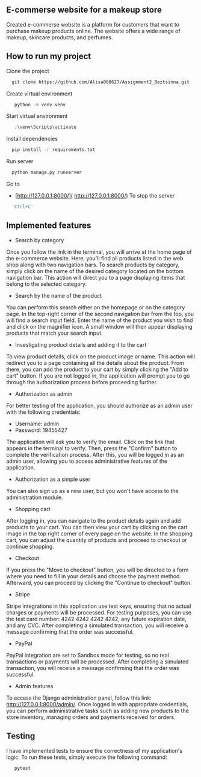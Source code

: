 
## E-commerse website for a makeup store
Created e-commerse website is a platform for customers that want to purchase makeup products online. The website offers a wide range of makeup, skincare products, and perfumes.


## How to run my project

Clone the project

```bash
  git clone https://github.com/Alisa060627/Assignment2_Beztsinna.git 
```
Create virtual environment 

```bash
   python -m venv venv    
```

Start virtual environment

```bash
   .\venv\Scripts\activate    
```

Install dependencies

```bash
  pip install -r requirements.txt 
```
Run server
```bash
  python manage.py runserver
```
Go to

- [http://127.0.0.1:8000/]( http://127.0.0.1:8000/)
To stop the server 
```bash
  'Ctrl+C'
```

## Implemented features

- Search by category 

Once you follow the link in the terminal, you will arrive at the home page of the e-commerce website. Here, you'll find all products listed in the web shop along with two navigation bars. To search products by category, simply click on the name of the desired category located on the bottom navigation bar. This action will direct you to a page displaying items that belong to the selected category.

- Search by the name of the product 

You can perform this search either on the homepage or on the category page. In the top-right corner of the second navigation bar from the top, you will find a search input field. Enter the name of the product you wish to find and click on the magnifier icon. A small window will then appear displaying products that match your search input.

- Investigating product details and adding it to the cart

To view product details, click on the product image or name. This action will redirect you to a page containing all the details about the product. From there, you can add the product to your cart by simply clicking the "Add to cart" button. If you are not logged in, the application will prompt you to go through the authorization process before proceeding further.

- Authorization as admin

For better testing of the application, you should authorize as an admin user with the following credentials:
-  Username: admin
- Password: 19455427

The application will ask you to verify the email. Click on the link that appears in the terminal to verify. Then, press the "Confirm" button to complete the verification process. After this, you will be logged in as an admin user, allowing you to access administrative features of the application.

- Authorization as a simple user

You can also sign up as a new user, but you won't have access to the administration module.

- Shopping cart

After logging in, you can navigate to the product details again and add products to your cart. You can then view your cart by clicking on the cart image in the top right corner of every page on the website. In the shopping cart, you can adjust the quantity of products and proceed to checkout or continue shopping.

- Checkout

If you press the "Move to checkout" button, you will be directed to a form where you need to fill in your details and choose the payment method. Afterward, you can proceed by clicking the "Continue to checkout" button.

- Stripe

Stripe integrations in this application use test keys, ensuring that no actual charges or payments will be processed. For testing purposes, you can use the test card number: 4242 4242 4242 4242, any future expiration date, and any CVC. After completing a simulated transaction, you will receive a message confirming that the order was successful.

- PayPal

PayPal integration are set to Sandbox mode for testing, so no real transactions or payments will be processed. After completing a simulated transaction, you will receive a message confirming that the order was successful.

- Admin features 

To access the Django administration panel, follow this link: http://127.0.0.1:8000/admin/. Once logged in with appropriate credentials, you can perform administrative tasks such as adding new products to the store inventory, managing orders and payments received for orders.
## Testing
I have implemented tests to ensure the correctness of my application's logic. To run these tests, simply execute the following command:
```bash
   pytest   
```





